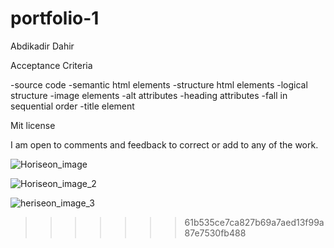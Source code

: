 # portfolio-1
Abdikadir Dahir

Acceptance Criteria

-source code
-semantic html elements
-structure html elements
-logical structure
-image elements
-alt attributes
-heading attributes 
-fall in sequential order
-title element

Mit license

I am open to comments and feedback to correct or add to any of the work.


![Horiseon_image](https://user-images.githubusercontent.com/61722709/111056782-b124a000-8436-11eb-8ca1-eef6188b79c7.png)

![Horiseon_image_2](https://user-images.githubusercontent.com/61722709/111056786-bd106200-8436-11eb-81f5-0f1b19a6b67f.png)

![heriseon_image_3](https://user-images.githubusercontent.com/61722709/111056775-a407b100-8436-11eb-8feb-aa2d84e87eb8.png)
>>>>>>> 61b535ce7ca827b69a7aed13f99a87e7530fb488
